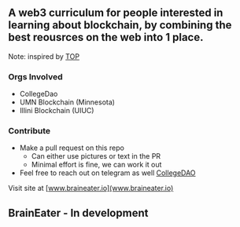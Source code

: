 ## A web3 curriculum for people interested in learning about blockchain, by combining the best reousrces on the web into 1 place.
Note: inspired by [TOP](https://www.theodinproject.com/)

### Orgs Involved
- CollegeDao
- UMN Blockchain (Minnesota)
- Illini Blockchain (UIUC)

### Contribute
- Make a pull request on this repo
  - Can either use pictures or text in the PR
  - Minimal effort is fine, we can work it out
- Feel free to reach out on telegram as well [CollegeDAO](https://t.me/collegedao)

Visit site at [www.braineater.io](www.braineater.io)
## BrainEater - In development
